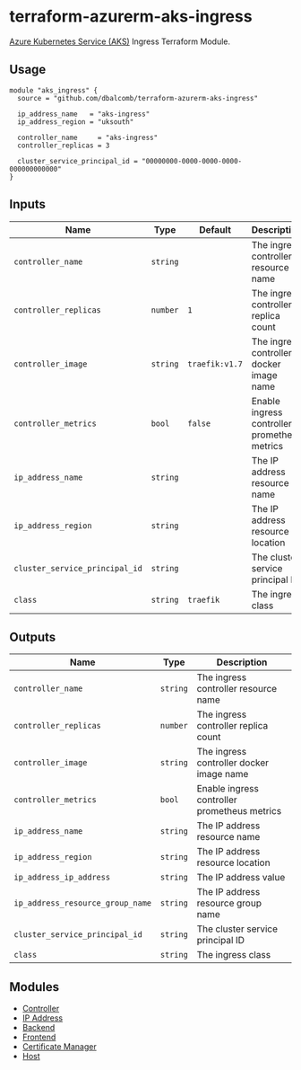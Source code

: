# terraform-azurerm-aks-ingress

[Azure Kubernetes Service (AKS)](https://azure.microsoft.com/en-gb/services/kubernetes-service/)
Ingress Terraform Module.

## Usage

```hcl
module "aks_ingress" {
  source = "github.com/dbalcomb/terraform-azurerm-aks-ingress"

  ip_address_name   = "aks-ingress"
  ip_address_region = "uksouth"

  controller_name     = "aks-ingress"
  controller_replicas = 3

  cluster_service_principal_id = "00000000-0000-0000-0000-000000000000"
}
```

## Inputs

| Name                           | Type     | Default        | Description                                  |
| ------------------------------ | -------- | -------------- | -------------------------------------------- |
| `controller_name`              | `string` |                | The ingress controller resource name         |
| `controller_replicas`          | `number` | `1`            | The ingress controller replica count         |
| `controller_image`             | `string` | `traefik:v1.7` | The ingress controller docker image name     |
| `controller_metrics`           | `bool`   | `false`        | Enable ingress controller prometheus metrics |
| `ip_address_name`              | `string` |                | The IP address resource name                 |
| `ip_address_region`            | `string` |                | The IP address resource location             |
| `cluster_service_principal_id` | `string` |                | The cluster service principal ID             |
| `class`                        | `string` | `traefik`      | The ingress class                            |

## Outputs

| Name                             | Type     | Description                                  |
| -------------------------------- | -------- | -------------------------------------------- |
| `controller_name`                | `string` | The ingress controller resource name         |
| `controller_replicas`            | `number` | The ingress controller replica count         |
| `controller_image`               | `string` | The ingress controller docker image name     |
| `controller_metrics`             | `bool`   | Enable ingress controller prometheus metrics |
| `ip_address_name`                | `string` | The IP address resource name                 |
| `ip_address_region`              | `string` | The IP address resource location             |
| `ip_address_ip_address`          | `string` | The IP address value                         |
| `ip_address_resource_group_name` | `string` | The IP address resource group name           |
| `cluster_service_principal_id`   | `string` | The cluster service principal ID             |
| `class`                          | `string` | The ingress class                            |

## Modules

- [Controller](modules/controller/README.md)
- [IP Address](modules/ip-address/README.md)
- [Backend](modules/backend/README.md)
- [Frontend](modules/frontend/README.md)
- [Certificate Manager](modules/cert-manager/README.md)
- [Host](modules/host/README.md)
